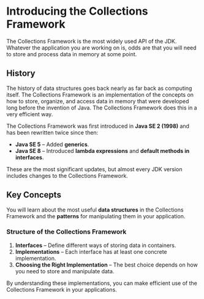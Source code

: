 # Introducing the Collections Framework

The Collections Framework is the most widely used API of the JDK. Whatever the application you are working on is, odds are that you will need to store and process data in memory at some point.

## History

The history of data structures goes back nearly as far back as computing itself. The Collections Framework is an implementation of the concepts on how to store, organize, and access data in memory that were developed long before the invention of Java. The Collections Framework does this in a very efficient way.

The Collections Framework was first introduced in **Java SE 2 (1998)** and has been rewritten twice since then:

- **Java SE 5** – Added **generics**.
- **Java SE 8** – Introduced **lambda expressions** and **default methods in interfaces**.

These are the most significant updates, but almost every JDK version includes changes to the Collections Framework.

## Key Concepts

You will learn about the most useful **data structures** in the Collections Framework and the **patterns** for manipulating them in your application.

### Structure of the Collections Framework

1. **Interfaces** – Define different ways of storing data in containers.
2. **Implementations** – Each interface has at least one concrete implementation.
3. **Choosing the Right Implementation** – The best choice depends on how you need to store and manipulate data.

By understanding these implementations, you can make efficient use of the Collections Framework in your applications.
